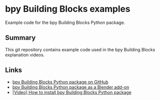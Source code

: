 # bpy Building Blocks examples

Example code for the bpy Building Blocks Python package.

## Summary
This git repository contains example code used in the bpy Building Blocks explanation videos.

## Links

* [bpy Building Blocks Python package on GitHub](https://github.com/CGArtPython/bpy_building_blocks)
* [bpy Building Blocks Python package as a Blender add-on](https://github.com/CGArtPython/bpy_building_blocks_addon)
* [[Video] How to install bpy Building Blocks Python package](https://www.youtube.com/watch?v=_irmuKXjhS0)

